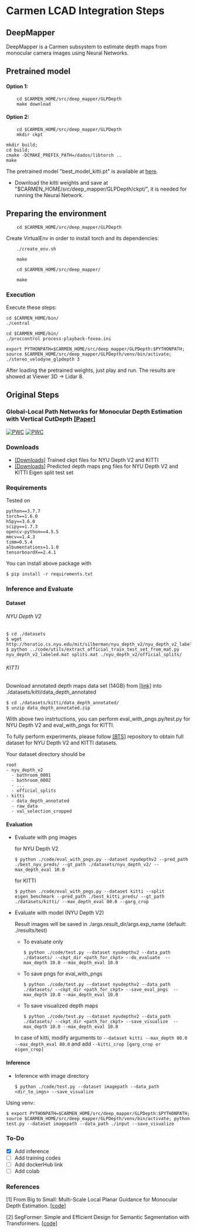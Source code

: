 
# Carmen LCAD Integration Steps

## DeepMapper

DeepMapper is a Carmen subsystem to estimate depth maps from monocular camera images using Neural Networks. 

## Pretrained model

#### Option 1:

```shell
    cd $CARMEN_HOME/src/deep_mapper/GLPDepth
    make download
```

#### Option 2:

```shell
    cd $CARMEN_HOME/src/deep_mapper/GLPDepth
    mkdir ckpt
```

```shell
mkdir build;
cd build;
cmake -DCMAKE_PREFIX_PATH=/dados/libtorch ..
make
```

The pretrained model "best_model_kitti.pt" is available at [here](https://drive.google.com/drive/folders/17yYbLZS2uQ6UVn5ET9RhVL0y_X3Ipl5_).
* Download the kitti weights and save at "$CARMEN_HOME/src/deep_mapper/GLPDepth/ckpt/", it is needed for running the Neural Network.

## Preparing the environment

```shell
    cd $CARMEN_HOME/src/deep_mapper/GLPDepth
```
Create VirtualEnv in order to install torch and its dependencies:
```shell
    ./create_env.sh
```
```shell
    make
```

```shell
    cd $CARMEN_HOME/src/deep_mapper/
```
```shell
    make
```

### Execution
Execute these steps:
```shell
cd $CARMEN_HOME/bin/
./central
```
```shell
cd $CARMEN_HOME/bin/
./proccontrol process-playback-fovea.ini
```
```shell
export PYTHONPATH=$CARMEN_HOME/src/deep_mapper/GLPDepth:$PYTHONPATH; source $CARMEN_HOME/src/deep_mapper/GLPDepth/venv/bin/activate; ./stereo_velodyne_glpdepth 3
```
After loading the pretrained weights, just play and run. The results are showed at Viewer 3D -> Lidar 8.



## Original Steps

### Global-Local Path Networks for Monocular Depth Estimation with Vertical CutDepth [[Paper]](https://arxiv.org/abs/2201.07436)

[![PWC](https://img.shields.io/endpoint.svg?url=https://paperswithcode.com/badge/global-local-path-networks-for-monocular/monocular-depth-estimation-on-nyu-depth-v2)](https://paperswithcode.com/sota/monocular-depth-estimation-on-nyu-depth-v2?p=global-local-path-networks-for-monocular)
[![PWC](https://img.shields.io/endpoint.svg?url=https://paperswithcode.com/badge/global-local-path-networks-for-monocular/monocular-depth-estimation-on-kitti-eigen)](https://paperswithcode.com/sota/monocular-depth-estimation-on-kitti-eigen?p=global-local-path-networks-for-monocular)

### Downloads
- [[Downloads]](https://drive.google.com/drive/folders/17yYbLZS2uQ6UVn5ET9RhVL0y_X3Ipl5_?usp=sharing) Trained ckpt files for NYU Depth V2 and KITTI
- [[Downloads]](https://drive.google.com/drive/folders/1LGNSKSaXguLTuCJ3Ay_UsYC188JNCK-j?usp=sharing) Predicted depth maps png files for NYU Depth V2 and KITTI Eigen split test set 


### Requirements
Tested on 
```
python==3.7.7
torch==1.6.0
h5py==3.6.0
scipy==1.7.3
opencv-python==4.5.5
mmcv==1.4.3
timm=0.5.4
albumentations=1.1.0
tensorboardX==2.4.1
```
You can install above package with 
```
$ pip install -r requirements.txt
```
### Inference and Evaluate

#### Dataset
###### NYU Depth V2

```
$ cd ./datasets
$ wget http://horatio.cs.nyu.edu/mit/silberman/nyu_depth_v2/nyu_depth_v2_labeled.mat
$ python ../code/utils/extract_official_train_test_set_from_mat.py nyu_depth_v2_labeled.mat splits.mat ./nyu_depth_v2/official_splits/
```
###### KITTI
Download annotated depth maps data set (14GB) from [[link]](http://www.cvlibs.net/datasets/kitti/eval_depth.php?benchmark=depth_prediction) into ./datasets/kitti/data_depth_annotated
```
$ cd ./datasets/kitti/data_depth_annotated/
$ unzip data_depth_annotated.zip
```

With above two instrtuctions, you can perform eval_with_pngs.py/test.py for NYU Depth V2 and eval_with_pngs for KITTI.

To fully perform experiments, please follow [[BTS]](https://github.com/cleinc/bts/tree/master/pytorch) repository to obtain full dataset for NYU Depth V2 and KITTI datasets.

Your dataset directory should be
```
root
- nyu_depth_v2
  - bathroom_0001
  - bathroom_0002
  - ...
  - official_splits
- kitti
  - data_depth_annotated
  - raw_data
  - val_selection_cropped
```


#### Evaluation

- Evaluate with png images

  for NYU Depth V2
  ```
  $ python ./code/eval_with_pngs.py --dataset nyudepthv2 --pred_path ./best_nyu_preds/ --gt_path ./datasets/nyu_depth_v2/ --max_depth_eval 10.0 
  ```
  for KITTI
  ```
  $ python ./code/eval_with_pngs.py --dataset kitti --split eigen_benchmark --pred_path ./best_kitti_preds/ --gt_path ./datasets/kitti/ --max_depth_eval 80.0 --garg_crop
  ```
- Evaluate with model (NYU Depth V2)
  
  Result images will be saved in ./args.result_dir/args.exp_name (default: ./results/test)
   - To evaluate only
     ```
     $ python ./code/test.py --dataset nyudepthv2 --data_path ./datasets/ --ckpt_dir <path_for_ckpt> --do_evaluate  --max_depth 10.0 --max_depth_eval 10.0
     ```
   - To save pngs for eval_with_pngs
      ```
     $ python ./code/test.py --dataset nyudepthv2 --data_path ./datasets/ --ckpt_dir <path_for_ckpt> --save_eval_pngs  --max_depth 10.0 --max_depth_eval 10.0
     ```         
    
   - To save visualized depth maps
     ```
     $ python ./code/test.py --dataset nyudepthv2 --data_path ./datasets/ --ckpt_dir <path_for_ckpt> --save_visualize  --max_depth 10.0 --max_depth_eval 10.0
     ```
    
    In case of kitti, modify arguments to `--dataset kitti --max_depth 80.0 --max_depth_eval 80.0` and add `--kitti_crop [garg_crop or eigen_crop]`
#### Inference

- Inference with image directory
  ```
  $ python ./code/test.py --dataset imagepath --data_path <dir_to_imgs> --save_visualize
  ```
Using venv:
  ```
  $ export PYTHONPATH=$CARMEN_HOME/src/deep_mapper/GLPDepth:$PYTHONPATH; source $CARMEN_HOME/src/deep_mapper/GLPDepth/venv/bin/activate; python test.py --dataset imagepath --data_path ./input --save_visualize

  ```
  
### To-Do
- [x] Add inference 
- [ ] Add training codes
- [ ] Add dockerHub link
- [ ] Add colab

### References

[1] From Big to Small: Multi-Scale Local Planar Guidance for Monocular Depth Estimation. [[code]](https://github.com/cleinc/bts)

[2] SegFormer: Simple and Efficient Design for Semantic Segmentation with Transformers. [[code]](https://github.com/NVlabs/SegFormer)

